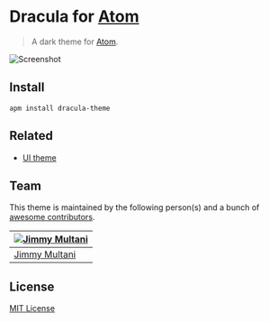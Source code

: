 # Dracula for [Atom](https://atom.io)

> A dark theme for [Atom](https://atom.io).

![Screenshot](https://draculatheme.com/assets/img/screenshots/atom.png)

## Install

``` apm install dracula-theme ``` 

## Related

* [UI theme](https://github.com/dracula/atom-ui)

## Team

This theme is maintained by the following person(s) and a bunch of [awesome contributors](https://github.com/dracula/atom/graphs/contributors).

[![Jimmy Multani](https://avatars3.githubusercontent.com/u/1281284?v=3&s=70)](https://github.com/JimmyMultani) |
--- |
[Jimmy Multani](https://github.com/JimmyMultani) |

## License

[MIT License](./LICENSE)
